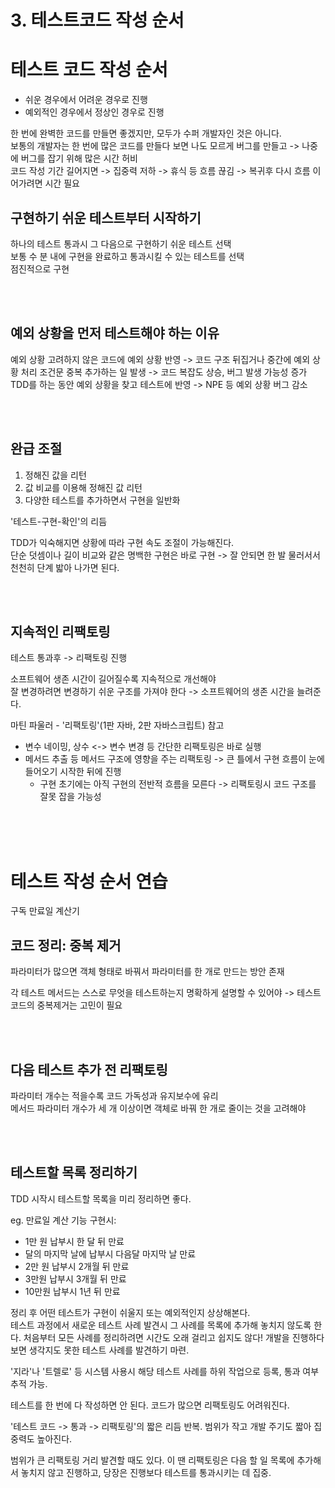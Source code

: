 # 3. 테스트코드 작성 순서

# 테스트 코드 작성 순서

- 쉬운 경우에서 어려운 경우로 진행
- 예외적인 경우에서 정상인 경우로 진행

한 번에 완벽한 코드를 만들면 좋겠지만, 모두가 수퍼 개발자인 것은 아니다.  
보통의 개발자는 한 번에 많은 코드를 만들다 보면 나도 모르게 버그를 만들고 -> 나중에 버그를 잡기 위해 많은 시간 허비  
코드 작성 기간 길어지면 -> 집중력 저하 -> 휴식 등 흐름 끊김 -> 복귀후 다시 흐름 이어가려면 시간 필요  


## 구현하기 쉬운 테스트부터 시작하기 

하나의 테스트 통과시 그 다음으로 구현하기 쉬운 테스트 선택  
보통 수 분 내에 구현을 완료하고 통과시킬 수 있는 테스트를 선택  
점진적으로 구현  



<br><br>

## 예외 상황을 먼저 테스트해야 하는 이유

예외 상황 고려하지 않은 코드에 예외 상황 반영 -> 코드 구조 뒤집거나 중간에 예외 상황 처리 조건문 중복 추가하는 일 발생 -> 코드 복잡도 상승, 버그 발생 가능성 증가  
TDD를 하는 동안 예외 상황을 찾고 테스트에 반영 -> NPE 등 예외 상황 버그 감소  



<br><br>

## 완급 조절

1. 정해진 값을 리턴
2. 값 비교를 이용해 정해진 값 리턴
3. 다양한 테스트를 추가하면서 구현을 일반화

'테스트-구현-확인'의 리듬  

TDD가 익숙해지면 상황에 따라 구현 속도 조절이 가능해진다.  
단순 덧셈이나 길이 비교와 같은 명백한 구현은 바로 구현 -> 잘 안되면 한 발 물러서서 천천히 단계 밟아 나가면 된다.  



<br><br>

## 지속적인 리팩토링

테스트 통과후 -> 리팩토링 진행  

소프트웨어 생존 시간이 길어질수록 지속적으로 개선해야  
잘 변경하려면 변경하기 쉬운 구조를 가져야 한다 -> 소프트웨어의 생존 시간을 늘려준다.  

마틴 파울러 - '리팩토링'(1판 자바, 2판 자바스크립트) 참고  

- 변수 네이밍, 상수 <-> 변수 변경 등 간단한 리팩토링은 바로 실행  
- 메서드 추출 등 메서드 구조에 영향을 주는 리팩토링 -> 큰 틀에서 구현 흐름이 눈에 들어오기 시작한 뒤에 진행  
  - 구현 초기에는 아직 구현의 전반적 흐름을 모른다 -> 리팩토링시 코드 구조를 잘못 잡을 가능성





<br><br><br>

# 테스트 작성 순서 연습

구독 만료일 계산기

## 코드 정리: 중복 제거

파라미터가 많으면 객체 형태로 바꿔서 파라미터를 한 개로 만드는 방안 존재  

각 테스트 메서드는 스스로 무엇을 테스트하는지 명확하게 설명할 수 있어야 -> 테스트 코드의 중복제거는 고민이 필요  





<br><br>

## 다음 테스트 추가 전 리팩토링

파라미터 개수는 적을수록 코드 가독성과 유지보수에 유리  
메서드 파라미터 개수가 세 개 이상이면 객체로 바꿔 한 개로 줄이는 것을 고려해야  





<br><br>

## 테스트할 목록 정리하기

TDD 시작시 테스트할 목록을 미리 정리하면 좋다.  

eg. 만료일 계산 기능 구현시:  

- 1만 원 납부시 한 달 뒤 만료
- 달의 마지막 날에 납부시 다음달 마지막 날 만료
- 2만 원 납부시 2개월 뒤 만료
- 3만원 납부시 3개월 뒤 만료
- 10만원 납부시 1년 뒤 만료

정리 후 어떤 테스트가 구현이 쉬울지 또는 예외적인지 상상해본다.  
테스트 과정에서 새로운 테스트 사례 발견시 그 사례를 목록에 추가해 놓치지 않도록 한다. 처음부터 모든 사례를 정리하려면 시간도 오래 걸리고 쉽지도 않다! 개발을 진행하다 보면 생각지도 못한 테스트 사례를 발견하기 마련.

'지라'나 '트렐로' 등 시스템 사용시 해당 테스트 사례를 하위 작업으로 등록, 통과 여부 추적 가능.  

테스트를 한 번에 다 작성하면 안 된다. 코드가 많으면 리팩토링도 어려워진다.

'테스트 코드 -> 통과 -> 리팩토링'의 짧은 리듬 반복. 범위가 작고 개발 주기도 짧아 집중력도 높아진다.

범위가 큰 리팩토링 거리 발견할 때도 있다. 이 땐 리팩토링은 다음 할 일 목록에 추가해서 놓치지 않고 진행하고, 당장은 진행보다 테스트를 통과시키는 데 집중.



<br><br>
